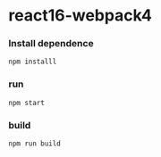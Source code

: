 # react16-webpack4

### Install dependence

```npm installl```

### run

```npm start```

### build

```npm run build```
